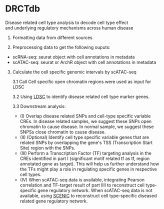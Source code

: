 # DRCTdb
Disease related cell type analysis to decode cell type effect and underlying regulatory mechanisms across human disease

1. Formatting data from different sources

2. Preprocessing data to get the following ouputs: 

- scRNA-seq: seurat object with cell annotations in metadata
- scATAC-seq: seurat or ArchR object with cell annotations in metadata

3. Calculate the cell specific genomic intervals by scATAC-seq

    3.1 Call Cell specific open chromatin regions were used as input for LDSC

    3.2 Using [LDSC](https://github.com/bulik/ldsc/wiki/Cell-type-specific-analyses) to identify disease related cell type marker genes.

    3.3 Downstream analysis: 
   - (I) Overlap disease related SNPs and cell-type specific variable CREs. In disease related samples, we suggest these SNPs open chromatin to cause disease. In normal sample, we suggest these SNPSs close chromatin to cause disease.
   - (II) (Optional) Identify cell type specific variable genes that are related SNPs by overlapping the gene's TSS (Transcription Start Site) region with the SNPs.
   - (III) Perform a Transcription Factor (TF) targeting analysis in the CREs identified in part I (significant motif related tf as tf, region annotated gene as target). This will help us further understand how the TFs might play a role in regulating specific genes in respective cell types.
   - (IV) When scATAC-seq data is available, integrating Pearson correlation and TF-target result of part IIII to reconstruct cell type-specific gene regulatory network. When scATAC-seq data is not available, using [SCENIC](https://scenicplus.readthedocs.io/en/latest/index.html) to reconstruct cell type-specific diseased related gene regulatory network.

